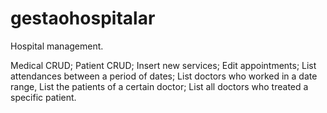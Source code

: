 # gestaohospitalar

Hospital management.

Medical CRUD; Patient CRUD; Insert new services; Edit appointments; List attendances between a period of dates; List doctors who worked in a date range, List the patients of a certain doctor; List all doctors who treated a specific patient.
